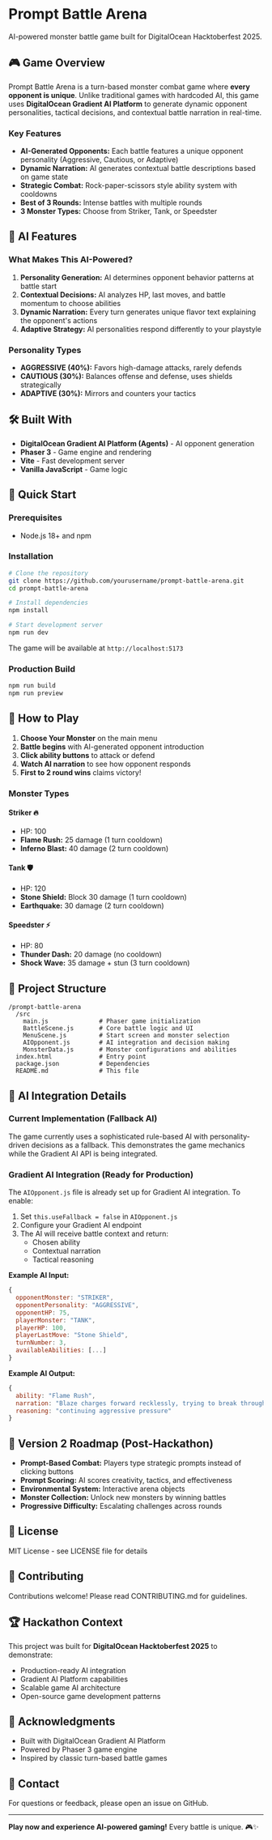 # Prompt Battle Arena

AI-powered monster battle game built for DigitalOcean Hacktoberfest 2025.

## 🎮 Game Overview

Prompt Battle Arena is a turn-based monster combat game where **every opponent is unique**. Unlike traditional games with hardcoded AI, this game uses **DigitalOcean Gradient AI Platform** to generate dynamic opponent personalities, tactical decisions, and contextual battle narration in real-time.

### Key Features

- **AI-Generated Opponents:** Each battle features a unique opponent personality (Aggressive, Cautious, or Adaptive)
- **Dynamic Narration:** AI generates contextual battle descriptions based on game state
- **Strategic Combat:** Rock-paper-scissors style ability system with cooldowns
- **Best of 3 Rounds:** Intense battles with multiple rounds
- **3 Monster Types:** Choose from Striker, Tank, or Speedster

## 🤖 AI Features

### What Makes This AI-Powered?

1. **Personality Generation:** AI determines opponent behavior patterns at battle start
2. **Contextual Decisions:** AI analyzes HP, last moves, and battle momentum to choose abilities
3. **Dynamic Narration:** Every turn generates unique flavor text explaining the opponent's actions
4. **Adaptive Strategy:** AI personalities respond differently to your playstyle

### Personality Types

- **AGGRESSIVE (40%):** Favors high-damage attacks, rarely defends
- **CAUTIOUS (30%):** Balances offense and defense, uses shields strategically
- **ADAPTIVE (30%):** Mirrors and counters your tactics

## 🛠️ Built With

- **DigitalOcean Gradient AI Platform (Agents)** - AI opponent generation
- **Phaser 3** - Game engine and rendering
- **Vite** - Fast development server
- **Vanilla JavaScript** - Game logic

## 🚀 Quick Start

### Prerequisites

- Node.js 18+ and npm

### Installation

```bash
# Clone the repository
git clone https://github.com/yourusername/prompt-battle-arena.git
cd prompt-battle-arena

# Install dependencies
npm install

# Start development server
npm run dev
```

The game will be available at `http://localhost:5173`

### Production Build

```bash
npm run build
npm run preview
```

## 🎯 How to Play

1. **Choose Your Monster** on the main menu
2. **Battle begins** with AI-generated opponent introduction
3. **Click ability buttons** to attack or defend
4. **Watch AI narration** to see how opponent responds
5. **First to 2 round wins** claims victory!

### Monster Types

#### Striker 🔥
- HP: 100
- **Flame Rush:** 25 damage (1 turn cooldown)
- **Inferno Blast:** 40 damage (2 turn cooldown)

#### Tank 🛡️
- HP: 120
- **Stone Shield:** Block 30 damage (1 turn cooldown)
- **Earthquake:** 30 damage (2 turn cooldown)

#### Speedster ⚡
- HP: 80
- **Thunder Dash:** 20 damage (no cooldown)
- **Shock Wave:** 35 damage + stun (3 turn cooldown)

## 📂 Project Structure

```
/prompt-battle-arena
  /src
    main.js              # Phaser game initialization
    BattleScene.js       # Core battle logic and UI
    MenuScene.js         # Start screen and monster selection
    AIOpponent.js        # AI integration and decision making
    MonsterData.js       # Monster configurations and abilities
  index.html             # Entry point
  package.json           # Dependencies
  README.md              # This file
```

## 🔧 AI Integration Details

### Current Implementation (Fallback AI)

The game currently uses a sophisticated rule-based AI with personality-driven decisions as a fallback. This demonstrates the game mechanics while the Gradient AI API is being integrated.

### Gradient AI Integration (Ready for Production)

The `AIOpponent.js` file is already set up for Gradient AI integration. To enable:

1. Set `this.useFallback = false` in `AIOpponent.js`
2. Configure your Gradient AI endpoint
3. The AI will receive battle context and return:
   - Chosen ability
   - Contextual narration
   - Tactical reasoning

**Example AI Input:**
```javascript
{
  opponentMonster: "STRIKER",
  opponentPersonality: "AGGRESSIVE",
  opponentHP: 75,
  playerMonster: "TANK",
  playerHP: 100,
  playerLastMove: "Stone Shield",
  turnNumber: 3,
  availableAbilities: [...]
}
```

**Example AI Output:**
```javascript
{
  ability: "Flame Rush",
  narration: "Blaze charges forward recklessly, trying to break through your defenses!",
  reasoning: "continuing aggressive pressure"
}
```

## 🎨 Version 2 Roadmap (Post-Hackathon)

- **Prompt-Based Combat:** Players type strategic prompts instead of clicking buttons
- **Prompt Scoring:** AI scores creativity, tactics, and effectiveness
- **Environmental System:** Interactive arena objects
- **Monster Collection:** Unlock new monsters by winning battles
- **Progressive Difficulty:** Escalating challenges across rounds

## 📝 License

MIT License - see LICENSE file for details

## 🤝 Contributing

Contributions welcome! Please read CONTRIBUTING.md for guidelines.

## 🏆 Hackathon Context

This project was built for **DigitalOcean Hacktoberfest 2025** to demonstrate:
- Production-ready AI integration
- Gradient AI Platform capabilities
- Scalable game AI architecture
- Open-source game development patterns

## 🙏 Acknowledgments

- Built with DigitalOcean Gradient AI Platform
- Powered by Phaser 3 game engine
- Inspired by classic turn-based battle games

## 📧 Contact

For questions or feedback, please open an issue on GitHub.

---

**Play now and experience AI-powered gaming!** Every battle is unique. 🎮✨
